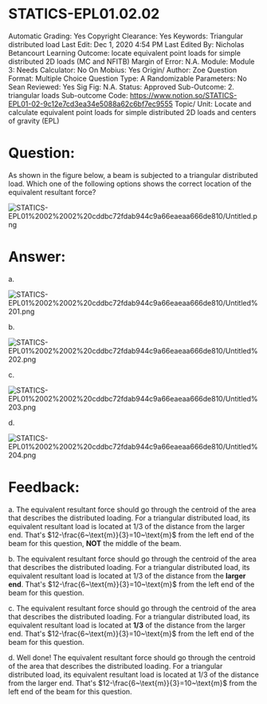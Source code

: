# STATICS-EPL01.02.02

Automatic Grading: Yes
Copyright Clearance: Yes
Keywords: Triangular distributed load
Last Edit: Dec 1, 2020 4:54 PM
Last Edited By: Nicholas Betancourt
Learning Outcome: locate equivalent point loads for simple distributed 2D loads (MC and NFITB)
Margin of Error: N.A.
Module: Module 3:
Needs Calculator: No
On Mobius: Yes
Origin/ Author: Zoe
Question Format: Multiple Choice
Question Type: A
Randomizable Parameters: No
Sean Reviewed: Yes
Sig Fig: N.A.
Status: Approved
Sub-Outcome: 2. triangular loads
Sub-outcome Code: https://www.notion.so/STATICS-EPL01-02-9c12e7cd3ea34e5088a62c6bf7ec9555
Topic/ Unit: Locate and calculate equivalent point loads for simple distributed 2D loads and centers of gravity (EPL)

# Question:

As shown in the figure below, a beam is subjected to a triangular distributed load. Which one of the following options shows the correct location of the equivalent resultant force?

![STATICS-EPL01%2002%2002%20cddbc72fdab944c9a66eaeaa666de810/Untitled.png](STATICS-EPL01%2002%2002%20cddbc72fdab944c9a66eaeaa666de810/Untitled.png)

# Answer:

a. 

![STATICS-EPL01%2002%2002%20cddbc72fdab944c9a66eaeaa666de810/Untitled%201.png](STATICS-EPL01%2002%2002%20cddbc72fdab944c9a66eaeaa666de810/Untitled%201.png)

b. 

![STATICS-EPL01%2002%2002%20cddbc72fdab944c9a66eaeaa666de810/Untitled%202.png](STATICS-EPL01%2002%2002%20cddbc72fdab944c9a66eaeaa666de810/Untitled%202.png)

c. 

![STATICS-EPL01%2002%2002%20cddbc72fdab944c9a66eaeaa666de810/Untitled%203.png](STATICS-EPL01%2002%2002%20cddbc72fdab944c9a66eaeaa666de810/Untitled%203.png)

d. 

![STATICS-EPL01%2002%2002%20cddbc72fdab944c9a66eaeaa666de810/Untitled%204.png](STATICS-EPL01%2002%2002%20cddbc72fdab944c9a66eaeaa666de810/Untitled%204.png)

# Feedback:

a. The equivalent resultant force should go through the centroid of the area that describes the distributed loading. For a triangular distributed load, its equivalent resultant load is located at 1/3 of the distance from the larger end. That's $12-\frac{6~\text{m}}{3}=10~\text{m}$ from the left end of the beam for this question, **NOT** the middle of the beam.

b. The equivalent resultant force should go through the centroid of the area that describes the distributed loading. For a triangular distributed load, its equivalent resultant load is located at 1/3 of the distance from the **larger end**. That's $12-\frac{6~\text{m}}{3}=10~\text{m}$ from the left end of the beam for this question.

c. The equivalent resultant force should go through the centroid of the area that describes the distributed loading. For a triangular distributed load, its equivalent resultant load is located at **1/3** of the distance from the larger end. That's $12-\frac{6~\text{m}}{3}=10~\text{m}$ from the left end of the beam for this question.

d. Well done! The equivalent resultant force should go through the centroid of the area that describes the distributed loading. For a triangular distributed load, its equivalent resultant load is located at 1/3 of the distance from the larger end. That's $12-\frac{6~\text{m}}{3}=10~\text{m}$ from the left end of the beam for this question.